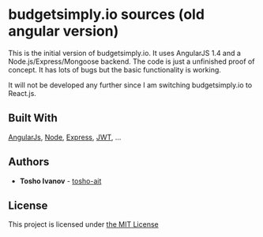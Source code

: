 # budgetsimply.io sources (old angular version)

This is the initial version of budgetsimply.io. It uses AngularJS 1.4 and a Node.js/Express/Mongoose backend.
The code is just a unfinished proof of concept. It has lots of bugs but the basic functionality is working.

It will not be developed any further since I am switching budgetsimply.io to React.js.


## Built With

[AngularJs](https://angularjs.org/), [Node](https://nodejs.org/en/), [Express](http://expressjs.com/), [JWT](https://jwt.io/), ...

## Authors

* **Tosho Ivanov**  - [tosho-ait](https://github.com/tosho-ait)


## License

This project is licensed under [the MIT License](https://opensource.org/licenses/MIT)

